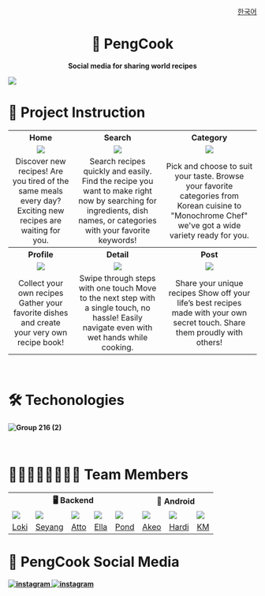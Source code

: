 <p align="end"><a href="https://github.com/woowacourse-teams/2024-pengcook/blob/main/docs/ko.md">한국어</a></p>
<h1 align="middle">🍳 PengCook</h1>
<p align="middle"><b>Social media for sharing world recipes<b></b></p>

![](https://github.com/user-attachments/assets/6a3946ef-1fbf-47f2-9b6b-602a57b64ca2)
<br>

# 📝 Project Instruction

<table>
<tr>
    <th>Home</th>
    <th>Search</th>
    <th>Category</th>
</tr>
<tr align="center">
    <td><img src="https://github.com/user-attachments/assets/0aa771dd-cf36-436d-9c5f-517650802b8a" /></td>
    <td><img src="https://github.com/user-attachments/assets/42995442-e97b-445f-90b5-e2b568390e14" /></td>
    <td><img src="https://github.com/user-attachments/assets/f8981e59-267e-492b-9dd0-38e16d8f15ea" /></td>
</tr>
<tr align="center">
    <td>
        Discover new recipes!
        Are you tired of the same meals every day?
        Exciting new recipes are waiting for you.
    </td>
    <td>
        Search recipes quickly and easily.
        Find the recipe you want to make right now by searching for ingredients,
        dish names, or categories with your favorite keywords!
    </td>
    <td>
        Pick and choose to suit your taste.
        Browse your favorite categories from Korean cuisine to "Monochrome Chef" we've got a wide variety ready for you.
    </td>
</tr>
<tr>
    <th>Profile</th>
    <th>Detail</th>
    <th>Post</th>
</tr>
<tr align="center">
    <td><img src="https://github.com/user-attachments/assets/840a82f1-3dc9-4c09-a2f1-cfcd2356732a" /></td>
    <td><img src="https://github.com/user-attachments/assets/262ba92e-557e-42c3-a173-7d779d2558b1" /></td>
    <td><img src="https://github.com/user-attachments/assets/ef78185f-8ba4-4c54-8080-61abfaa277d7" /></td>
</tr>
<tr align="center">
    <td>
        Collect your own recipes Gather your favorite dishes and create your very own recipe book!
    </td>
    <td>
        Swipe through steps with one touch Move to the next step with a single touch, no hassle!
        Easily navigate even with wet hands while cooking. 
    </td>
    <td>
        Share your unique recipes Show off your life’s best recipes made with your own secret touch.
        Share them proudly with others!
    </td>
</tr>
</table>
<br>

# 🛠️ Techonologies

![Group 216 (2)](https://github.com/user-attachments/assets/7260d3ff-cc1a-4b8d-aad1-dd42871d2724)

<br>

# 👨🏻‍👩🏻‍👦🏻‍👦🏻 Team Members

<table>
<tr>
    <th colspan="5" style="text-align: center;">🖥️ Backend</th>
    <th colspan="3" style="text-align: center;">📱 Android</th>
</tr>
<tr>
    <td><img src="https://avatars.githubusercontent.com/u/58177929" /></td>
    <td><img src="https://avatars.githubusercontent.com/u/22692687" /></td>
    <td><img src="https://avatars.githubusercontent.com/u/89867757" /></td>
    <td><img src="https://avatars.githubusercontent.com/u/124992153" /></td>
    <td><img src="https://avatars.githubusercontent.com/u/90441959" /></td>
    <td><img src="https://avatars.githubusercontent.com/u/62333909" /></td>
    <td><img src="https://avatars.githubusercontent.com/u/74256335" /></td>
    <td><img src="https://avatars.githubusercontent.com/u/101035437" /></td>
</tr>
<tr>
    <td><a href="https://github.com/HaiSeong">Loki</a></td>
    <td><a href="https://github.com/geoje">Seyang</a></td>
    <td><a href="https://github.com/hyxrxn">Atto</a></td>
    <td><a href="https://github.com/oshyun00">Ella</a></td>
    <td><a href="https://github.com/tackyu">Pond</a></td>
    <td><a href="https://github.com/Hogu59">Akeo</a></td>
    <td><a href="https://github.com/ii2001">Hardi</a></td>
    <td><a href="https://github.com/kmkim2689">KM</a></td>
</tr>
</table>

# 📢 PengCook Social Media

<a href="https://www.instagram.com/peng_cook/"><img src="https://img.shields.io/badge/Instagram-E4405F?style=for-the-badge&logo=instagram&logoColor=white" alt="instagram"/>
</a>
<a href="https://www.youtube.com/@PengCook-u8s"><img src="https://img.shields.io/badge/YouTube-%23FF0000.svg?style=for-the-badge&logo=YouTube&logoColor=white" alt="instagram"/>
</a>

